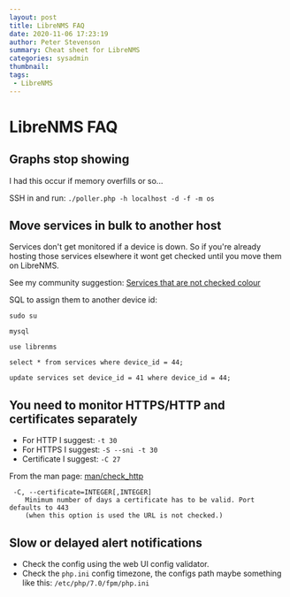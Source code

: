 ```yaml
---
layout: post
title: LibreNMS FAQ
date: 2020-11-06 17:23:19
author: Peter Stevenson
summary: Cheat sheet for LibreNMS
categories: sysadmin
thumbnail:
tags:
 - LibreNMS
---
```


# LibreNMS FAQ

## Graphs stop showing

I had this occur if memory overfills or so...

SSH in and run: `./poller.php -h localhost -d -f -m os`

## Move services in bulk to another host

Services don't get monitored if a device is down. So if you're already hosting those services elsewhere it wont get checked until you move them on LibreNMS. 

See my community suggestion: [Services that are not checked colour](https://community.librenms.org/t/services-that-are-not-checked-colour/11117)

SQL to assign them to another device id:

```
sudo su

mysql

use librenms

select * from services where device_id = 44;

update services set device_id = 41 where device_id = 44;
```

## You need to monitor HTTPS/HTTP and certificates separately

* For HTTP I suggest: `-t 30` 
* For HTTPS I suggest: `-S --sni -t 30` 
* Certificate I suggest: `-C 27`

From the man page: [man/check_http](https://www.monitoring-plugins.org/doc/man/check_http.html)

```
 -C, --certificate=INTEGER[,INTEGER]
    Minimum number of days a certificate has to be valid. Port defaults to 443
    (when this option is used the URL is not checked.)
```

## Slow or delayed alert notifications

* Check the config using the web UI config validator.
* Check the `php.ini` config timezone, the configs path maybe something like this: `/etc/php/7.0/fpm/php.ini`